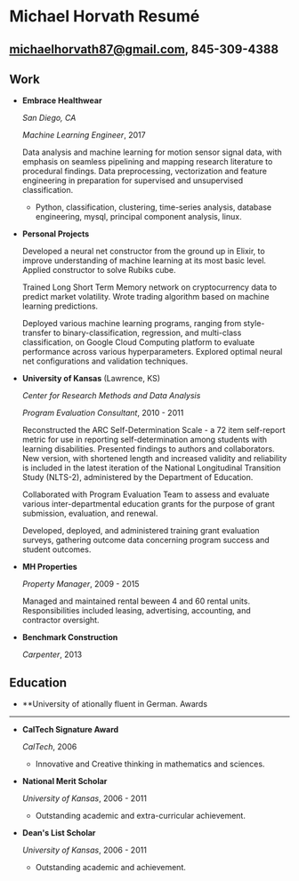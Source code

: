 Michael Horvath Resumé
======================
michaelhorvath87@gmail.com, 845-309-4388
--------------



Work
---------------
*   **Embrace Healthwear**

    *San Diego, CA*
    
    *Machine Learning Engineer*, 2017
    
    Data analysis and machine learning for motion sensor signal data, with emphasis on seamless pipelining and mapping research literature to procedural findings. Data preprocessing, vectorization and feature engineering in preparation for supervised and unsupervised classification. 
    + Python, classification, clustering, time-series analysis, database engineering, mysql, principal component analysis, linux.

*   **Personal Projects**

    Developed a neural net constructor from the ground up in Elixir, to improve understanding of machine learning at its most basic level. Applied constructor to solve Rubiks cube.
    
    Trained Long Short Term Memory network on cryptocurrency data to predict market volatility. Wrote trading algorithm based on machine learning predictions.
    
    Deployed various machine learning programs, ranging from style-transfer to binary-classification, regression, and multi-class classification, on Google Cloud Computing platform to evaluate performance across various hyperparameters. Explored optimal neural net configurations and validation techniques.
	
*   **University of Kansas** (Lawrence, KS)

    *Center for Research Methods and Data Analysis*

    *Program Evaluation Consultant*, 2010 - 2011

    Reconstructed the ARC Self-Determination Scale - a 72 item self-report metric for use in reporting self-determination among students with learning disabilities. Presented findings to authors and collaborators. New version, with shortened length and increased validity and reliability is included in the latest iteration of the National Longitudinal Transition Study (NLTS-2), administered by the Department of Education.
    
    Collaborated with Program Evaluation Team to assess and evaluate various inter-departmental education grants for the purpose of grant submission, evaluation, and renewal.
    
    Developed, deployed, and administered training grant evaluation surveys, gathering outcome data concerning program success and student outcomes.

*   **MH Properties**

    *Property Manager*, 2009 - 2015

    Managed and maintained rental beween 4 and 60 rental units. Responsibilities included leasing, advertising, accounting, and contractor oversight.

*   **Benchmark Construction**

    *Carpenter*, 2013


Education
---------
*   **University of ationally fluent in German.
Awards
------

*   **CalTech Signature Award**

    *CalTech*, 2006 
    -	Innovative and Creative thinking in mathematics and sciences.

*   **National Merit Scholar**

    *University of Kansas*, 2006 - 2011
    -	Outstanding academic and extra-curricular achievement.

*   **Dean's List Scholar**

    *University of Kansas*, 2006 - 2011
    -	Outstanding academic and achievement.

